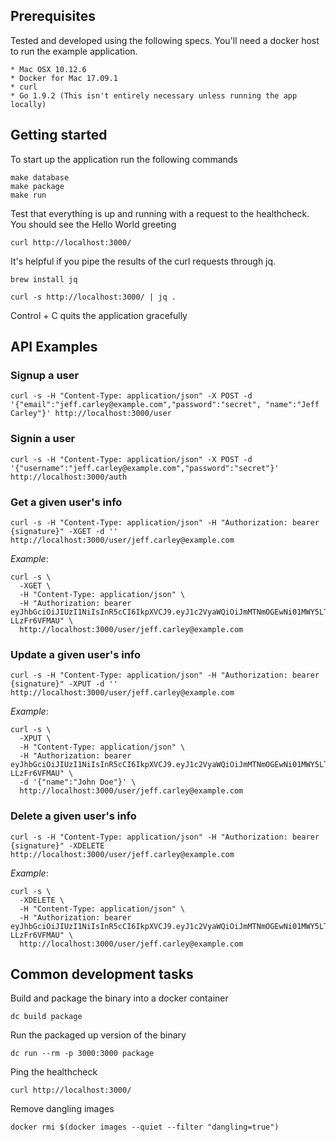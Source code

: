 ## Prerequisites

  Tested and developed using the following specs.  You'll need a docker
  host to run the example application.

    * Mac OSX 10.12.6
    * Docker for Mac 17.09.1
    * curl
    * Go 1.9.2 (This isn't entirely necessary unless running the app locally)

## Getting started

  To start up the application run the following commands

    make database
    make package
    make run

  Test that everything is up and running with a request to the healthcheck.  You should
  see the Hello World greeting

    curl http://localhost:3000/


  It's helpful if you pipe the results of the curl requests through jq.

    brew install jq

    curl -s http://localhost:3000/ | jq .

  Control + C quits the application gracefully

## API Examples


### Signup a user

    curl -s -H "Content-Type: application/json" -X POST -d '{"email":"jeff.carley@example.com","password":"secret", "name":"Jeff Carley"}' http://localhost:3000/user

### Signin a user

    curl -s -H "Content-Type: application/json" -X POST -d '{"username":"jeff.carley@example.com","password":"secret"}' http://localhost:3000/auth

### Get a given user's info

    curl -s -H "Content-Type: application/json" -H "Authorization: bearer {signature}" -XGET -d '' http://localhost:3000/user/jeff.carley@example.com

  _Example_:

    curl -s \
      -XGET \
      -H "Content-Type: application/json" \
      -H "Authorization: bearer eyJhbGciOiJIUzI1NiIsInR5cCI6IkpXVCJ9.eyJ1c2VyaWQiOiJmMTNmOGEwNi01MWY5LTRiYTctYjAzNC02M2YwNGZjNmU0NzMiLCJ1c2VybmFtZSI6ImplZmYuY2FybGV5QGV4YW1wbGUuY29tIiwiaWF0IjoiMjAxNy0xMi0xOVQxNjowODoxNVoifQ.ASdFIBKHTGTPI1Tq9oguCcSJezXeMws-LLzFr6VFMAU" \
      http://localhost:3000/user/jeff.carley@example.com

### Update a given user's info

    curl -s -H "Content-Type: application/json" -H "Authorization: bearer {signature}" -XPUT -d '' http://localhost:3000/user/jeff.carley@example.com

  _Example_:

    curl -s \
      -XPUT \
      -H "Content-Type: application/json" \
      -H "Authorization: bearer eyJhbGciOiJIUzI1NiIsInR5cCI6IkpXVCJ9.eyJ1c2VyaWQiOiJmMTNmOGEwNi01MWY5LTRiYTctYjAzNC02M2YwNGZjNmU0NzMiLCJ1c2VybmFtZSI6ImplZmYuY2FybGV5QGV4YW1wbGUuY29tIiwiaWF0IjoiMjAxNy0xMi0xOVQxNjowODoxNVoifQ.ASdFIBKHTGTPI1Tq9oguCcSJezXeMws-LLzFr6VFMAU" \
      -d '{"name":"John Doe"}' \
      http://localhost:3000/user/jeff.carley@example.com

### Delete a given user's info

    curl -s -H "Content-Type: application/json" -H "Authorization: bearer {signature}" -XDELETE http://localhost:3000/user/jeff.carley@example.com

  _Example_:

    curl -s \
      -XDELETE \
      -H "Content-Type: application/json" \
      -H "Authorization: bearer eyJhbGciOiJIUzI1NiIsInR5cCI6IkpXVCJ9.eyJ1c2VyaWQiOiJmMTNmOGEwNi01MWY5LTRiYTctYjAzNC02M2YwNGZjNmU0NzMiLCJ1c2VybmFtZSI6ImplZmYuY2FybGV5QGV4YW1wbGUuY29tIiwiaWF0IjoiMjAxNy0xMi0xOVQxNjowODoxNVoifQ.ASdFIBKHTGTPI1Tq9oguCcSJezXeMws-LLzFr6VFMAU" \
      http://localhost:3000/user/jeff.carley@example.com



## Common development tasks

Build and package the binary into a docker container

    dc build package

Run the packaged up version of the binary

    dc run --rm -p 3000:3000 package

Ping the healthcheck

    curl http://localhost:3000/

Remove dangling images

    docker rmi $(docker images --quiet --filter "dangling=true")


